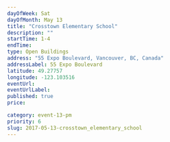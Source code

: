 ```yaml
---
dayOfWeek: Sat
dayOfMonth: May 13
title: "Crosstown Elementary School"
description: ""
startTime: 1-4
endTime: 
type: Open Buildings
address: "55 Expo Boulevard, Vancouver, BC, Canada"
addressLabel: 55 Expo Boulevard
latitude: 49.27757
longitude: -123.103516
eventUrl: 
eventUrlLabel: 
published: true
price: 

category: event-13-pm
priority: 6
slug: 2017-05-13-crosstown_elementary_school
---
```

